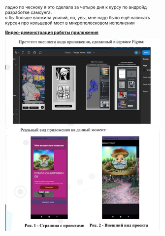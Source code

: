 ладно по чесноку я это сделала за четыре дня к курсу по андройд разработке самсунга.  
я бы больше вложила усилий, но, увы, мне надо было ещё написать курсач про кольцевой мост в микрополосковом исполнении  


**[Видео-демонстрация работы приложения](https://disk.yandex.ru/i/s1pHav5XhxUwlQ)**    






![Скриншот 1](demonstration/demonstration.png)  
![Скриншот 2](demonstration/demonstration2.png)
